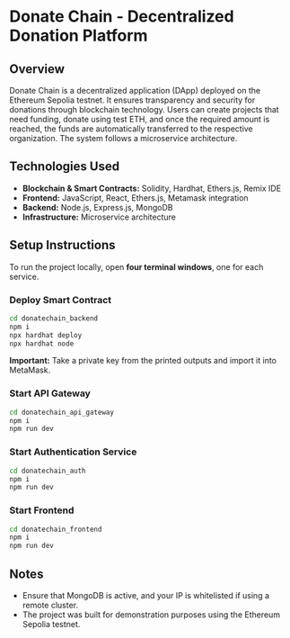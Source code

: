 # Donate Chain - Decentralized Donation Platform

## Overview

Donate Chain is a decentralized application (DApp) deployed on the Ethereum Sepolia testnet. It ensures transparency and security for donations through blockchain technology. Users can create projects that need funding, donate using test ETH, and once the required amount is reached, the funds are automatically transferred to the respective organization. The system follows a microservice architecture.

## Technologies Used

- **Blockchain & Smart Contracts:** Solidity, Hardhat, Ethers.js, Remix IDE
- **Frontend:** JavaScript, React, Ethers.js, Metamask integration
- **Backend:** Node.js, Express.js, MongoDB
- **Infrastructure:** Microservice architecture

## Setup Instructions

To run the project locally, open **four terminal windows**, one for each service.

### Deploy Smart Contract
```bash
cd donatechain_backend
npm i
npx hardhat deploy
npx hardhat node
```
**Important:** Take a private key from the printed outputs and import it into MetaMask.

### Start API Gateway
```bash
cd donatechain_api_gateway
npm i
npm run dev
```

### Start Authentication Service
```bash
cd donatechain_auth
npm i
npm run dev
```

### Start Frontend
```bash
cd donatechain_frontend
npm i
npm run dev
```

## Notes

- Ensure that MongoDB is active, and your IP is whitelisted if using a remote cluster.
- The project was built for demonstration purposes using the Ethereum Sepolia testnet.
